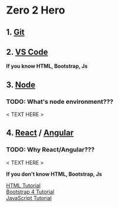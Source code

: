 # Zero 2 Hero

## 1. [Git](./docs/git/git.md)

## 2. [VS Code](./docs/vscode.md)

__If you know HTML, Bootstrap, Js__

## 3. [Node](./docs/node/node.md)

### TODO: What's node environment???

< TEXT HERE >

## 4. [React](./docs/node/react.md) / [Angular](./docs/node/angular.md)

### TODO: Why React/Angular???

< TEXT HERE >

__If you don't know HTML, Bootstrap, Js__

[HTML Tutorial](https://www.w3schools.com/html/) <br/>
[Bootstrap 4 Tutorial](https://www.w3schools.com/bootstrap4/) <br/>
[JavaScript Tutorial](https://www.w3schools.com/js/DEFAULT.asp) <br/>
